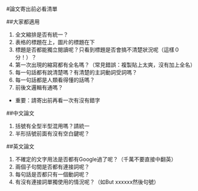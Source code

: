 #論文寄出前必看清單

##大家都適用
1. 全文縮排是否有統一？
2. 表格的標題在上，圖片的標題在下
3. 標題是否都能獨立閱讀呢？只看到標題是否會搞不清楚狀況呢（這樣０分！）？
4. 第一次出現的縮寫都有全名嗎？（常見錯誤：複製貼上太爽，沒有加上全名）
5. 每一句話都有說清楚嗎？有清楚的主詞動詞受詞嗎？
6. 每一句話都是人類看得懂的話嗎？
7. 前後文邏輯有通嗎？
- 重要：請寄出前再看一次有沒有錯字

##中文論文
1. 括號有全型半型混用嗎？請統一
2. 半形括號前面有沒有空白鍵呢？

##英文論文
1. 不確定的文字用法是否都有Google過了呢？（千萬不要直接中翻英）
2. 兩個子句間是否都有連接詞呢？
3. 每句話是否都只有一個動詞呢？
4. 有沒有連接詞單獨使用的情況呢？（如But xxxxxx然後句號）

